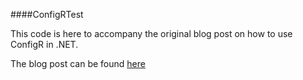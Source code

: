 ####ConfigRTest

This code is here to accompany the original blog post on how to use ConfigR in .NET.

The blog post can be found [here](https://cmatskas.com/introduction-to-configr-the-solution-to-all-your-application-configuration-problems/)
